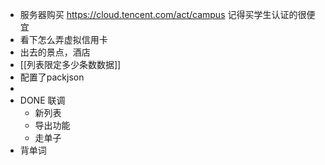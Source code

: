 - 服务器购买 https://cloud.tencent.com/act/campus 记得买学生认证的很便宜
- 看下怎么弄虚拟信用卡
- 出去的景点，酒店
- [[列表限定多少条数数据]]
- 配置了packjson
-
- DONE 联调
	- 新列表
	- 导出功能
	- 走单子
- 背单词